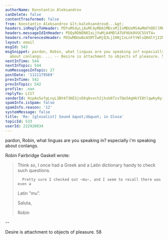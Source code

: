 ```yaml
---
authorName: Konstantin Aleksandrov
canDelete: false
contentTrasformed: false
from: Konstantin Aleksandrov &lt;kaleksandrov@...&gt;
headers.inReplyToHeader: PDYuMS4yLjAuMC4yMDA1MDcxMjIxMDUxMS4wMmFhODllMEBwby5wYWNpZmljLm5ldC5hdT4=
headers.messageIdInHeader: PDQyRDNEN0IxLjYwMjA4MDlATUFHUk9VUC5SVT4=
headers.referencesHeader: PDIwMDUwNzA5MTIwMjQ3LjI0NjIxLnFtYWlsQHdlYjI2MzA1Lm1haWwudWtsLnlhaG9vLmNvbT4gPDYuMS4yLjAuMC4yMDA1MDcxMjIxMDUxMS4wMmFhODllMEBwby5wYWNpZmljLm5ldC5hdT4=
layout: email
msgId: 543
msgSnippet: pardon, Robin, what linguas are you speaking in? especially i m speaking
  about conlangs. ... -- Desire is attachment to objects of pleasure. 58
nextInTime: 544
nextInTopic: 544
numMessagesInTopic: 27
postDate: '1121179569'
prevInTime: 542
prevInTopic: 542
profile: .nan
replyTo: LIST
senderId: HzpAo5ofgLnyL3BV473KESjvDXq6voch2jhsb6Tzv7Qe5AgHkYI8tlqwKy0yijN0QjYboLENbNPoD8T8HuKeVzebnKmEajvR8xdZW0BZoGD3DVm9hLz6
spamInfo.isSpam: false
spamInfo.reason: '12'
systemMessage: false
title: 'Re: [glosalist] Sound &quot;U&quot; in Glosa'
topicId: 533
userId: 222928034
---
```


pardon, Robin, what linguas are you speaking in? especially i'm speaking about 
conlangs.

Robin Fairbridge Gaskell wrote:
> Think so,
>       I once had a Greek and a Latin dictionary handy to check such questions.
> 
>       Pretty sure I checked out ~mu~, and I seem to recall there was even a 
> Latin "mu".
> 
> Saluta,
> 
> Robin 

-- 

   Desire is attachment to objects of pleasure. 58


